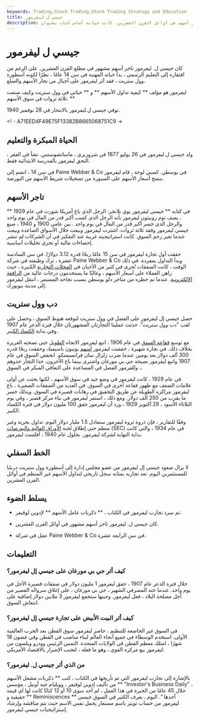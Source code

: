 ```yaml
---
keywords: Trading,Stock Trading,Stock Trading Strategy and Education
title: جيسي ل ليفرمور
description: كان جيسي ل. ليفرمور تاجر أسهم في أوائل القرن العشرين. كانت حياته أساس كتاب بعنوان &amp; quot؛ ذكريات مشغل الأسهم &amp; quot؛
---
```


# جيسي ل ليفرمور
كان جيسي ل. ليفرمور تاجر أسهم مشهور في مطلع القرن العشرين. على الرغم من افتقاره إلى التعليم الرسمي ، بدأ حياته المهنية في سن 14 عامًا ، نظرًا لكونه أسطورة وول ستريت ، فقد أثر ليفرمور على أجيال من تجار الأسهم والسلع.

ليفرمور هو مؤلف ** كيفية تداول الأسهم ** و ** حياتي في وول ستريت وكيف صنعت ثلاثة ثروات في سوق الأسهم. **

توفي جيسي ل.ليفرمور بالانتحار في 28 نوفمبر 1940.

<! - A71EED4F49E75F13382B8665068751C9 ->

## الحياة المبكرة والتعليم

ولد جيسي ل.ليفرمور في 26 يوليو 1877 في شروزبري ، ماساتشوستس. نشأ في الفقر ، التحق ليفرمور بالمدرسة الابتدائية فقط.

في سن 14 ، انضم إلى Paine Webber & Co في بوسطن. كصبي لوحة ، قام ليفرمور بنسخ أسعار الأسهم على السبورة من تسجيلات شريط الأسهم من البورصة.

## تاجر الأسهم

في كتابه ** جيسي ليفرمور بوي بلانجر: الرجل الذي باع أمريكا شورت في عام 1929 ** ، يصف توم روبيثون ليفرمور بأنه الرجل الذي كسب أكبر قدر من المال في يوم واحد والرجل الذي خسر أكبر قدر من المال في يوم واحد . بين عامي 1900 و 1940 ، صنع جيسي ليفرمور وفقد ثلاثة ثروات. اشترت ليفرمور وبيعت خلال الأسواق الصاعدة وبيعت عندما تغير زخم السوق. كانت استراتيجيته غريبة عند التفكير في أن الشركات لم تنشر إحصاءات مالية أو تجري تحليلات أساسية.

حققت أول تجارة ليفرمور في سن 15 عامًا ربحًا قدره 3.12 دولارًا. في سن السادسة عشرة ، ترك وظيفته في شركة Paine Webber & Co وبدأ التداول بمفرده. في ذلك الوقت ، كانت الصفقات تُجرى في كثير من الأحيان في [المحلات التجارية](/bucketshop) الكبيرة ، حيث راهن العملاء على أسعار الأسهم ، وغالبًا ما يستخدمون درجات عالية من [الرافعة](/leverage) [الإلكترونية](/leverage). عندما تم حظره من متاجر دلو بوسطن بسبب نجاحه المستمر ، انتقل ليفرمور إلى مدينة نيويورك.

## دب وول ستريت

حصل جيسي إل ليفرمور على الفضل في وول ستريت لتوقعه هبوط السوق ، وحصل على لقب "دب وول ستريت". حدثت عمليتا التجارتان المشهورتان خلال فترة الذعر عام 1907 وفي بداية [الكساد الكبير](/great_depression).

مع توسع [فقاعة السوق](/bubble) في عام 1906 ، اتبع ليفرمور الاتجاه [الطويل](/long) حتى نصحته الغريزة بخلاف ذلك. في تجارة شهيرة ، خفضت ليفرمور [أسهم](/shortselling) يونيون باسيفيك وحققت ربحًا قدره 300 ألف دولار بعد يومين عندما ضرب زلزال سان فرانسيسكو. انخفض السوق في عام 1907 واتبع ليفرمور نصيحة جي بي مورغان واشترى بينما باع الآخرون. حذا التجار حذوهم ، وللفرمور الفضل في المساعدة على التعافي المبكر في السوق.

في عام 1929 ، كانت ليفرمور في وضع جيد في سوق الأسهم ، لكنها بحثت عن أولى علامات الضعف مع ظهور فقاعة أخرى في السوق. في العديد من الصفقات الصغيرة ، باع ليفرمور مراكزه الطويلة عن طريق التحقيق في رهانات قصيرة في السوق. وبذلك خسر ما يقرب من 250 ألف دولار. ومع ذلك ، استمر ليفرمور في بناء مركز قصير ، وفي يوم الثلاثاء الأسود ، 29 أكتوبر 1929 ، ورد أن ليفرمور حقق 100 مليون دولار في فترة الكساد الكبير.

وفقًا للتقارير ، فإن ذروة ثروة ليفرمور ستعادل 1.5 مليار دولار اليوم. تداول بحرية وغير منظم حتى إطلاق لجنة [الأوراق المالية والبورصات](/sec) (SEC) في عام 1934 ، والتي كانت بداية النهاية لشركة ليفرمور. بحلول عام 1940 ، أفلست ليفرمور.

## الخط السفلي

لا يزال صعود جيسي إل ليفرمور من عضو مجلس إدارة إلى أسطورة وول ستريت درسًا للمستثمرين اليوم. تعد تجاربه بمثابة سجل تاريخي لتداول الأسهم غير المنظم في أوائل القرن العشرين.

## يسلط الضوء

- تم سرد تجارب ليفرمور في الكتاب ، ** ذكريات عامل الأسهم ** لإدوين لوفيفر.

- كان جيسي ل. ليفرمور تاجر أسهم مشهور في أوائل القرن العشرين.

- عمل في شركة Paine Webber & Co في سن الرابعة عشرة.

## التعليمات

### كيف أثر جي بي مورغان على جيسي إل ليفرمور؟

خلال فترة الذعر عام 1907 ، حقق ليفرمور 1 مليون دولار في صفقات قصيرة الأجل في يوم واحد. عندما حثه المصرفي الشهير ، جي بي مورغان ، على إغلاق سرواله القصير من أجل مصلحة البلاد ، فعل ليفرمور. وحينها ستجمع ليفرمور 3 ملايين دولار إضافية على انتعاش السوق.

### كيف أثر البيت الأبيض على تجارة جيسي إل ليفرمور؟

في السوق غير الخاضعة للتنظيم ، حاصر ليفرمور سوق القطن بعد الحرب العالمية الأولى. استخدم الوسطاء في جميع أنحاء العالم لبناء مناصب في القطن وفي غضون 18 شهرًا ، امتلك معظم القطن في الولايات المتحدة. التمس الرئيس وودرو ويلسون من ليفرمور بيع مركزه القوي ، وهو ما فعله ، لتجنب الإضرار بالاقتصاد الأمريكي.

### من الذي أثر جيسي ل. ليفرمور؟

بالإشارة إلى تجارب ليفرمور التي تم تأريخها في الكتاب ، كتب ** ذكريات مشغل الأسهم ** من تأليف إدوين لوفيفر ، وويليام جيه أونيل ، مؤسس "Investor's Business Daily" ، خلال 45 عامًا من الخبرة في هذا العمل ، لم أجد سوى 10 أو 12 كتابًا كانت لها أي قيمة حقيقية و ** Reminiscences ** أحدها ". اليوم ، يعرف الكثير في السوق جيسي ليفرمور من حساب تويتر باسم مستعار يحمل نفس الاسم حيث تتم مناقشة وإرشاد إستراتيجيات جيسي ليفرمور.

